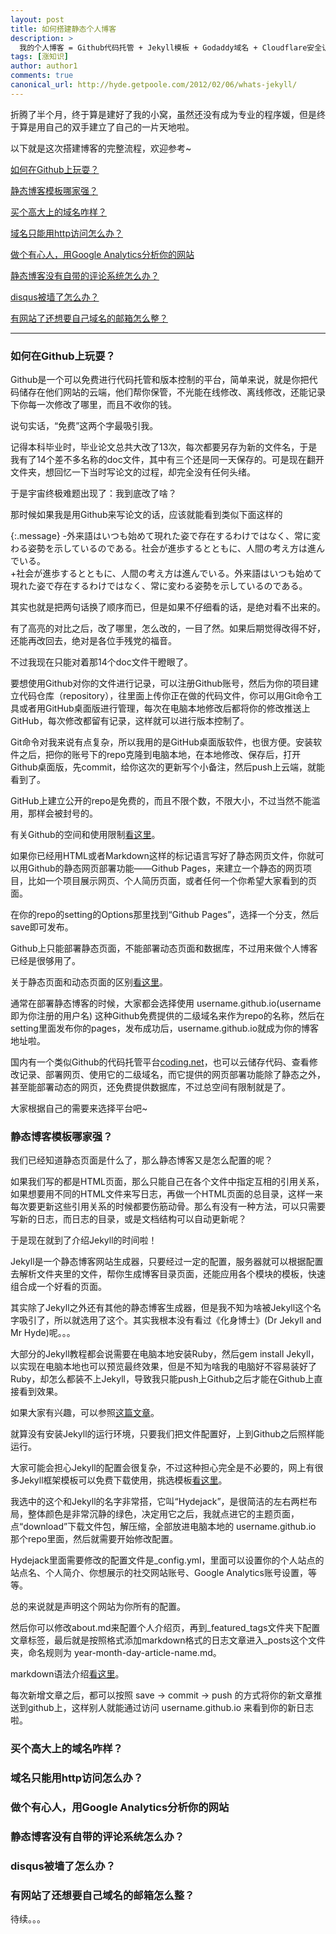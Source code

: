 ```yaml
---
layout: post
title: 如何搭建静态个人博客
description: >
  我的个人博客 = Github代码托管 + Jekyll模板 + Godaddy域名 + Cloudflare安全认证 + disqus评论系统 + 反向代理访问disqus(墙内) + zoho自主域名邮箱
tags: [涨知识]
author: author1
comments: true
canonical_url: http://hyde.getpoole.com/2012/02/06/whats-jekyll/
---
```


折腾了半个月，终于算是建好了我的小窝，虽然还没有成为专业的程序媛，但是终于算是用自己的双手建立了自己的一片天地啦。

以下就是这次搭建博客的完整流程，欢迎参考~

[如何在Github上玩耍？](#static-blog-01)

[静态博客模板哪家强？](#static-blog-02)

[买个高大上的域名咋样？](#static-blog-03)

[域名只能用http访问怎么办？](#static-blog-04)

[做个有心人，用Google Analytics分析你的网站](#static-blog-05)

[静态博客没有自带的评论系统怎么办？](#static-blog-06)

[disqus被墙了怎么办？](#static-blog-07)

[有网站了还想要自己域名的邮箱怎么整？](#static-blog-08)

***

<h3 id="static-blog-01">如何在Github上玩耍？</h3>

Github是一个可以免费进行代码托管和版本控制的平台，简单来说，就是你把代码储存在他们网站的云端，他们帮你保管，不光能在线修改、离线修改，还能记录下你每一次修改了哪里，而且不收你的钱。

说句实话，“免费”这两个字最吸引我。

记得本科毕业时，毕业论文总共大改了13次，每次都要另存为新的文件名，于是我有了14个差不多名称的doc文件，其中有三个还是同一天保存的。可是现在翻开文件夹，想回忆一下当时写论文的过程，却完全没有任何头绪。

于是宇宙终极难题出现了：我到底改了啥？

那时候如果我是用Github来写论文的话，应该就能看到类似下面这样的

{:.message}
-外来語はいつも始めて現れた姿で存在するわけではなく、常に変わる姿勢を示しているのである。社会が進歩するとともに、人間の考え方は進んでいる。   
+社会が進歩するとともに、人間の考え方は進んでいる。外来語はいつも始めて現れた姿で存在するわけではなく、常に変わる姿勢を示しているのである。

其实也就是把两句话换了顺序而已，但是如果不仔细看的话，是绝对看不出来的。

有了高亮的对比之后，改了哪里，怎么改的，一目了然。如果后期觉得改得不好，还能再改回去，绝对是各位手残党的福音。

不过我现在只能对着那14个doc文件干瞪眼了。

要想使用Github对你的文件进行记录，可以注册Github账号，然后为你的项目建立代码仓库（repository），往里面上传你正在做的代码文件，你可以用Git命令工具或者用GitHub桌面版进行管理，每次在电脑本地修改后都将你的修改推送上GitHub，每次修改都留有记录，这样就可以进行版本控制了。

Git命令对我来说有点复杂，所以我用的是GitHub桌面版软件，也很方便。安装软件之后，把你的账号下的repo克隆到电脑本地，在本地修改、保存后，打开Github桌面版，先commit，给你这次的更新写个小备注，然后push上云端，就能看到了。

GitHub上建立公开的repo是免费的，而且不限个数，不限大小，不过当然不能滥用，那样会被封号的。

有关Github的空间和使用限制[看这里](https://help.github.com/articles/what-is-my-disk-quota)。

如果你已经用HTML或者Markdown这样的标记语言写好了静态网页文件，你就可以用Github的静态网页部署功能——Github Pages，来建立一个静态的网页项目，比如一个项目展示网页、个人简历页面，或者任何一个你希望大家看到的页面。

在你的repo的setting的Options那里找到“Github Pages”，选择一个分支，然后save即可发布。

Github上只能部署静态页面，不能部署动态页面和数据库，不过用来做个人博客已经是很够用了。

关于静态页面和动态页面的区别[看这里](https://zhidao.baidu.com/question/40565483.html)。

通常在部署静态博客的时候，大家都会选择使用 username.github.io(username即为你注册的用户名) 这种Github免费提供的二级域名来作为repo的名称，然后在setting里面发布你的pages，发布成功后，username.github.io就成为你的博客地址啦。

国内有一个类似Github的代码托管平台[coding.net](https://www.coding.net)，也可以云储存代码、查看修改记录、部署网页、使用它的二级域名，而它提供的网页部署功能除了静态之外，甚至能部署动态的网页，还免费提供数据库，不过总空间有限制就是了。

大家根据自己的需要来选择平台吧~

<h3 id="static-blog-02">静态博客模板哪家强？</h3>

我们已经知道静态页面是什么了，那么静态博客又是怎么配置的呢？

如果我们写的都是HTML页面，那么只能自己在各个文件中指定互相的引用关系，如果想要用不同的HTML文件来写日志，再做一个HTML页面的总目录，这样一来每次要更新这些引用关系的时候都要伤筋动骨。那么有没有一种方法，可以只需要写新的日志，而日志的目录，或是文档结构可以自动更新呢？

于是现在就到了介绍Jekyll的时间啦！

Jekyll是一个静态博客网站生成器，只要经过一定的配置，服务器就可以根据配置去解析文件夹里的文件，帮你生成博客目录页面，还能应用各个模块的模板，快速组合成一个好看的页面。

其实除了Jekyll之外还有其他的静态博客生成器，但是我不知为啥被Jekyll这个名字吸引了，所以就选用了这个。其实我根本没有看过《化身博士》(Dr Jekyll and Mr Hyde)呢。。。

大部分的Jekyll教程都会说需要在电脑本地安装Ruby，然后gem install Jekyll，以实现在电脑本地也可以预览最终效果，但是不知为啥我的电脑好不容易装好了Ruby，却怎么都装不上Jekyll，导致我只能push上Github之后才能在Github上直接看到效果。

如果大家有兴趣，可以参照[这篇文章](https://segmentfault.com/a/1190000012468796)。

就算没有安装Jekyll的运行环境，只要我们把文件配置好，上到Github之后照样能运行。

大家可能会担心Jekyll的配置会很复杂，不过这种担心完全是不必要的，网上有很多Jekyll框架模板可以免费下载使用，挑选模板[看这里](http://jekyllthemes.org)。

我选中的这个和Jekyll的名字非常搭，它叫“Hydejack”，是很简洁的左右两栏布局，整体颜色是非常沉静的绿色，决定用它之后，我就点进它的主题页面，点“download”下载文件包，解压缩，全部放进电脑本地的 username.github.io 那个repo里面，然后就需要开始修改配置。

Hydejack里面需要修改的配置文件是\_config.yml，里面可以设置你的个人站点的站点名、个人简介、你想展示的社交网站账号、Google Analytics账号设置，等等。

总的来说就是声明这个网站为你所有的配置。

然后你可以修改about.md来配置个人介绍页，再到\_featured_tags文件夹下配置文章标签，最后就是按照格式添加markdown格式的日志文章进入\_posts这个文件夹，命名规则为 year-month-day-article-name.md。

markdown语法介绍[看这里](http://xianbai.me/learn-md)。

每次新增文章之后，都可以按照 save -> commit -> push 的方式将你的新文章推送到github上，这样别人就能通过访问 username.github.io 来看到你的新日志啦。

<h3 id="static-blog-03">买个高大上的域名咋样？</h3>

<h3 id="static-blog-04">域名只能用http访问怎么办？</h3>

<h3 id="static-blog-05">做个有心人，用Google Analytics分析你的网站</h3>

<h3 id="static-blog-06">静态博客没有自带的评论系统怎么办？</h3>

<h3 id="static-blog-07">disqus被墙了怎么办？</h3>

<h3 id="static-blog-08">有网站了还想要自己域名的邮箱怎么整？</h3>

待续。。。
